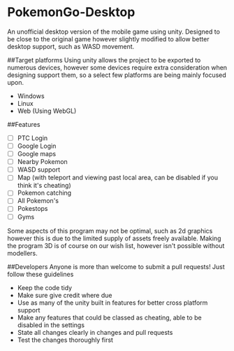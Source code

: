 # PokemonGo-Desktop
An unofficial desktop version of the mobile game using unity. Designed to be close to the original game however slightly modified to allow better desktop support, such as WASD movement.

##Target platforms
Using unity allows the project to be exported to numerous devices, however some devices require extra consideration when designing support them, so a select few platforms are being mainly focused upon.
- Windows
- Linux
- Web (Using WebGL)

##Features
- [ ] PTC Login
- [ ] Google Login
- [ ] Google maps
- [ ] Nearby Pokemon
- [ ] WASD support
- [ ] Map (with teleport and viewing past local area, can be disabled if you think it's cheating)
- [ ] Pokemon catching
- [ ] All Pokemon's 
- [ ] Pokestops
- [ ] Gyms

Some aspects of this program may not be optimal, such as 2d graphics however this is due to the limited supply of assets freely available. Making the program 3D is of course on our wish list, however isn't possible without modellers. 

##Developers 
Anyone is more than welcome to submit a pull requests! Just follow these guidelines
- Keep the code tidy
- Make sure give credit where due
- Use as many of the unity built in features for better cross platform support
- Make any features that could be classed as cheating, able to be disabled in the settings
- State all changes clearly in changes and pull requests
- Test the changes thoroughly first
